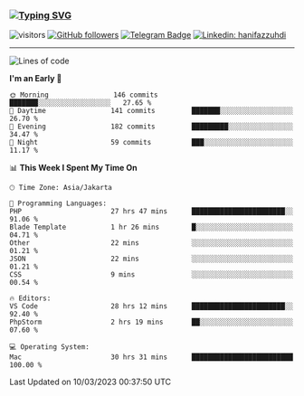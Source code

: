### [![Typing SVG](https://readme-typing-svg.herokuapp.com?font=lato&size=22&lines=Hi+There+👋)](https://git.io/typing-svg) 

![visitors](https://visitor-badge.glitch.me/badge?page_id=hanifazzuhdi.hanifazzuhdi)
[![GitHub followers](https://img.shields.io/github/followers/hanifazzuhdi?label=Follow&style=social)](https://github.com/hanifazzuhdi/?tab=follow) 
[![Telegram Badge](https://img.shields.io/badge/-hanif0198-blue?style=social&logo=telegram&link=https://www.t.me/hanif0198/)](https://www.t.me/hanif0198/) 
[![Linkedin: hanifazzuhdi](https://img.shields.io/badge/-hanifazzuhdi-blue?style=flat-square&logo=Linkedin&logoColor=white&link=https://www.linkedin.com/in/hanif-az-zuhdi-69688019b/)](https://www.linkedin.com/in/hanif-az-zuhdi-69688019b/) 

<hr/>

<!--START_SECTION:waka-->
![Lines of code](https://img.shields.io/badge/From%20Hello%20World%20I%27ve%20Written-10.0%20million%20lines%20of%20code-blue)

**I'm an Early 🐤** 

```text
🌞 Morning                146 commits         ███████░░░░░░░░░░░░░░░░░░   27.65 % 
🌆 Daytime                141 commits         ███████░░░░░░░░░░░░░░░░░░   26.70 % 
🌃 Evening                182 commits         █████████░░░░░░░░░░░░░░░░   34.47 % 
🌙 Night                  59 commits          ███░░░░░░░░░░░░░░░░░░░░░░   11.17 % 
```


📊 **This Week I Spent My Time On** 

```text
🕑︎ Time Zone: Asia/Jakarta

💬 Programming Languages: 
PHP                      27 hrs 47 mins      ███████████████████████░░   91.06 % 
Blade Template           1 hr 26 mins        █░░░░░░░░░░░░░░░░░░░░░░░░   04.71 % 
Other                    22 mins             ░░░░░░░░░░░░░░░░░░░░░░░░░   01.21 % 
JSON                     22 mins             ░░░░░░░░░░░░░░░░░░░░░░░░░   01.21 % 
CSS                      9 mins              ░░░░░░░░░░░░░░░░░░░░░░░░░   00.54 % 

🔥 Editors: 
VS Code                  28 hrs 12 mins      ███████████████████████░░   92.40 % 
PhpStorm                 2 hrs 19 mins       ██░░░░░░░░░░░░░░░░░░░░░░░   07.60 % 

💻 Operating System: 
Mac                      30 hrs 31 mins      █████████████████████████   100.00 % 
```


 Last Updated on 10/03/2023 00:37:50 UTC
<!--END_SECTION:waka-->
